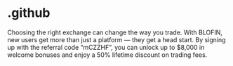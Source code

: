 # .github
Choosing the right exchange can change the way you trade. With BLOFIN, new users get more than just a platform — they get a head start. By signing up with the referral code “mCZZHF”, you can unlock up to $8,000 in welcome bonuses and enjoy a 50% lifetime discount on trading fees.
